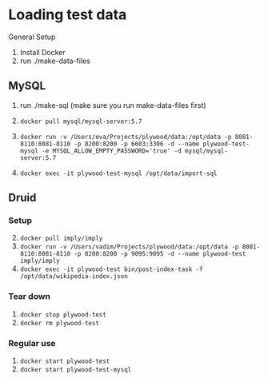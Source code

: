# Loading test data
General Setup
1. Install Docker
1. run ./make-data-files
## MySQL

1. run ./make-sql (make sure you run make-data-files first)

1. `docker pull mysql/mysql-server:5.7`

2. `docker run -v /Users/eva/Projects/plywood/data:/opt/data -p 8081-8110:8081-8110 -p 8200:8200 -p 6603:3306 -d --name plywood-test-mysql -e MYSQL_ALLOW_EMPTY_PASSWORD='true' -d mysql/mysql-server:5.7`

3. `docker exec -it plywood-test-mysql /opt/data/import-sql`

## Druid

### Setup

2. `docker pull imply/imply`
2. `docker run -v /Users/vadim/Projects/plywood/data:/opt/data -p 8081-8110:8081-8110 -p 8200:8200 -p 9095:9095 -d --name plywood-test imply/imply`
2. `docker exec -it plywood-test bin/post-index-task -f /opt/data/wikipedia-index.json`

### Tear down

1. `docker stop plywood-test`
2. `docker rm plywood-test`

### Regular use

1. `docker start plywood-test`
2. `docker start plywood-test-mysql`
